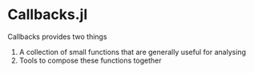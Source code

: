 # Callbacks.jl

Callbacks provides two things
1. A collection of small functions that are generally useful for analysing 
2. Tools to compose these functions together
